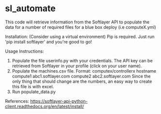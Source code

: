 # sl_automate
This code will retrieve information from the Softlayer API to populate the data for a number of required files for a blue box deploy (i.e computeX.yml)

Installation:
(Consider using a virtual environment)
Pip is required. Just run 'pip install softlayer' and you're good to go!

Usage Instructions:
1. Populate the file userinfo.py with your credentials. The API key can be retrieved from Softlayer in your profile (click on your user name).
2. Populate the machines.csv file.
Format:
computex/controllerx hostname
compute1 abc1.softlayer.com
compute2 abc2.softlayer.com
Since the only thing that should change are the numbers, an easy way to create this file is with excel.
3. Run populate_data.py


References:
https://softlayer-api-python-client.readthedocs.org/en/latest/install/
